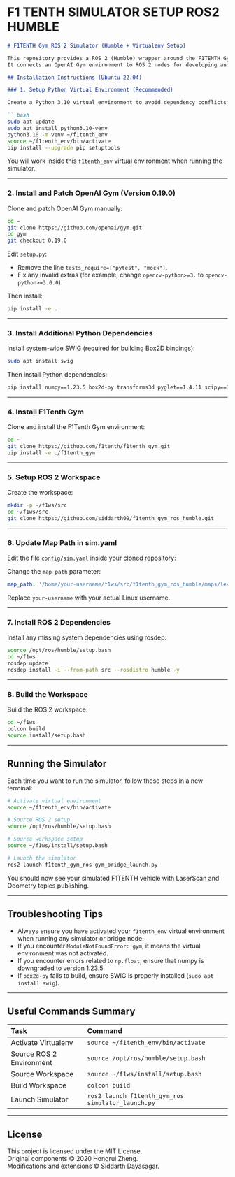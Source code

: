 # F1 TENTH SIMULATOR SETUP ROS2 HUMBLE

```markdown
# F1TENTH Gym ROS 2 Simulator (Humble + Virtualenv Setup)

This repository provides a ROS 2 (Humble) wrapper around the F1TENTH Gym simulator.  
It connects an OpenAI Gym environment to ROS 2 nodes for developing and testing F1TENTH autonomous driving controllers.

## Installation Instructions (Ubuntu 22.04)

### 1. Setup Python Virtual Environment (Recommended)

Create a Python 3.10 virtual environment to avoid dependency conflicts:

```bash
sudo apt update
sudo apt install python3.10-venv
python3.10 -m venv ~/f1tenth_env
source ~/f1tenth_env/bin/activate
pip install --upgrade pip setuptools
```

You will work inside this `f1tenth_env` virtual environment when running the simulator.

---

### 2. Install and Patch OpenAI Gym (Version 0.19.0)

Clone and patch OpenAI Gym manually:

```bash
cd ~
git clone https://github.com/openai/gym.git
cd gym
git checkout 0.19.0
```

Edit `setup.py`:
- Remove the line `tests_require=["pytest", "mock"]`.
- Fix any invalid extras (for example, change `opencv-python>=3.` to `opencv-python>=3.0.0`).

Then install:

```bash
pip install -e .
```

---

### 3. Install Additional Python Dependencies

Install system-wide SWIG (required for building Box2D bindings):

```bash
sudo apt install swig
```

Then install Python dependencies:

```bash
pip install numpy==1.23.5 box2d-py transforms3d pyglet==1.4.11 scipy==1.11.4
```

---

### 4. Install F1Tenth Gym

Clone and install the F1Tenth Gym environment:

```bash
cd ~
git clone https://github.com/f1tenth/f1tenth_gym.git
pip install -e ./f1tenth_gym
```

---

### 5. Setup ROS 2 Workspace

Create the workspace:

```bash
mkdir -p ~/f1ws/src
cd ~/f1ws/src
git clone https://github.com/siddarth09/f1tenth_gym_ros_humble.git
```

---

### 6. Update Map Path in sim.yaml

Edit the file `config/sim.yaml` inside your cloned repository:

Change the `map_path` parameter:

```yaml
map_path: '/home/your-username/f1ws/src/f1tenth_gym_ros_humble/maps/levine'
```

Replace `your-username` with your actual Linux username.

---

### 7. Install ROS 2 Dependencies

Install any missing system dependencies using rosdep:

```bash
source /opt/ros/humble/setup.bash
cd ~/f1ws
rosdep update
rosdep install -i --from-path src --rosdistro humble -y
```

---

### 8. Build the Workspace

Build the ROS 2 workspace:

```bash
cd ~/f1ws
colcon build
source install/setup.bash
```

---

## Running the Simulator

Each time you want to run the simulator, follow these steps in a new terminal:

```bash
# Activate virtual environment
source ~/f1tenth_env/bin/activate

# Source ROS 2 setup
source /opt/ros/humble/setup.bash

# Source workspace setup
source ~/f1ws/install/setup.bash

# Launch the simulator
ros2 launch f1tenth_gym_ros gym_bridge_launch.py 
```

You should now see your simulated F1TENTH vehicle with LaserScan and Odometry topics publishing.

---

## Troubleshooting Tips

- Always ensure you have activated your `f1tenth_env` virtual environment when running any simulator or bridge node.
- If you encounter `ModuleNotFoundError: gym`, it means the virtual environment was not activated.
- If you encounter errors related to `np.float`, ensure that numpy is downgraded to version 1.23.5.
- If `box2d-py` fails to build, ensure SWIG is properly installed (`sudo apt install swig`).

---

## Useful Commands Summary

| Task | Command |
|:-----|:--------|
| Activate Virtualenv | `source ~/f1tenth_env/bin/activate` |
| Source ROS 2 Environment | `source /opt/ros/humble/setup.bash` |
| Source Workspace | `source ~/f1ws/install/setup.bash` |
| Build Workspace | `colcon build` |
| Launch Simulator | `ros2 launch f1tenth_gym_ros simulator_launch.py` |

---

## License

This project is licensed under the MIT License.  
Original components © 2020 Hongrui Zheng.  
Modifications and extensions © Siddarth Dayasagar.

```
